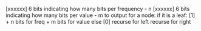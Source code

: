 [xxxxxx] 6 bits indicating how many bits per frequency - n
[xxxxxx] 6 bits indicating how many bits per value - m
to output for a node:
  if it is a leaf:
    [1] + n bits for freq + m bits for value
  else
    [0]
    recurse for left
    recurse for right
